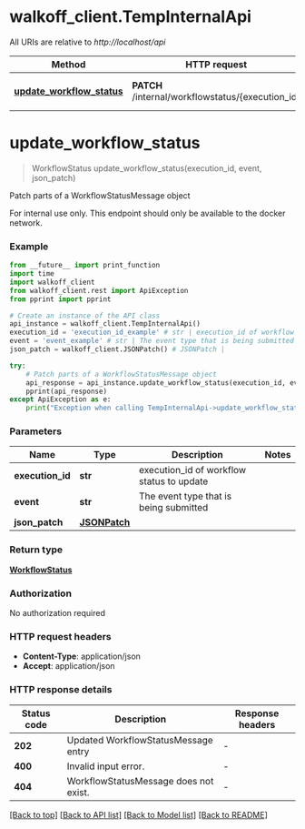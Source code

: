 # walkoff_client.TempInternalApi

All URIs are relative to *http://localhost/api*

Method | HTTP request | Description
------------- | ------------- | -------------
[**update_workflow_status**](TempInternalApi.md#update_workflow_status) | **PATCH** /internal/workflowstatus/{execution_id} | Patch parts of a WorkflowStatusMessage object


# **update_workflow_status**
> WorkflowStatus update_workflow_status(execution_id, event, json_patch)

Patch parts of a WorkflowStatusMessage object

For internal use only. This endpoint should only be available to the docker network.

### Example

```python
from __future__ import print_function
import time
import walkoff_client
from walkoff_client.rest import ApiException
from pprint import pprint

# Create an instance of the API class
api_instance = walkoff_client.TempInternalApi()
execution_id = 'execution_id_example' # str | execution_id of workflow status to update
event = 'event_example' # str | The event type that is being submitted
json_patch = walkoff_client.JSONPatch() # JSONPatch | 

try:
    # Patch parts of a WorkflowStatusMessage object
    api_response = api_instance.update_workflow_status(execution_id, event, json_patch)
    pprint(api_response)
except ApiException as e:
    print("Exception when calling TempInternalApi->update_workflow_status: %s\n" % e)
```

### Parameters

Name | Type | Description  | Notes
------------- | ------------- | ------------- | -------------
 **execution_id** | **str**| execution_id of workflow status to update | 
 **event** | **str**| The event type that is being submitted | 
 **json_patch** | [**JSONPatch**](JSONPatch.md)|  | 

### Return type

[**WorkflowStatus**](WorkflowStatus.md)

### Authorization

No authorization required

### HTTP request headers

 - **Content-Type**: application/json
 - **Accept**: application/json

### HTTP response details
| Status code | Description | Response headers |
|-------------|-------------|------------------|
**202** | Updated WorkflowStatusMessage entry |  -  |
**400** | Invalid input error. |  -  |
**404** | WorkflowStatusMessage does not exist. |  -  |

[[Back to top]](#) [[Back to API list]](../README.md#documentation-for-api-endpoints) [[Back to Model list]](../README.md#documentation-for-models) [[Back to README]](../README.md)

